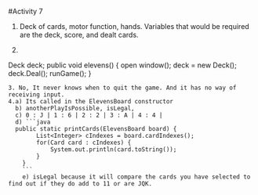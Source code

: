 #Activity 7
1. Deck of cards, motor function, hands. Variables that would be required are the deck, score, and dealt cards.
2. ```java
Deck deck;
public void elevens() {
	open window();
	deck = new Deck();
	deck.Deal();
	runGame();
}
```
3. No, It never knows when to quit the game. And it has no way of receiving input.
4.a) Its called in the ElevensBoard constructor
  b) anotherPlayIsPossible, isLegal,
  c) 0 : J | 1 : 6 | 2 : 2 | 3 : A | 4 : 4 |
  d) ```java
  public static printCards(ElevensBoard board) {
		List<Integer> cIndexes = board.cardIndexes();
		for(Card card : cIndexes) {
			System.out.println(card.toString());
		}
	}
	```
	e) isLegal because it will compare the cards you have selected to find out if they do add to 11 or are JQK.
	